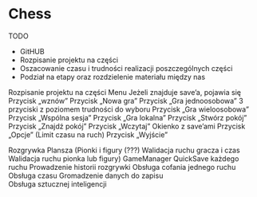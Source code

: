 # Chess

TODO
- GitHUB
- Rozpisanie projektu na części
- Oszacowanie czasu i trudności realizacji poszczególnych części
- Podział na etapy oraz rozdzielenie materiału między nas

Rozpisanie projektu na części
Menu
	Jeżeli znajduje save’a, pojawia się Przycisk „wznów”
	Przycisk „Nowa gra”
		Przycisk „Gra jednoosobowa”
			3 przyciski z poziomem trudności do wyboru
		Przycisk „Gra wieloosobowa”
			Przycisk „Wspólna sesja”
			Przycisk „Gra lokalna”
				Przycisk „Stwórz pokój”
				Przycisk „Znajdź pokój”
	Przycisk „Wczytaj”
		Okienko z save’ami
  Przycisk „Opcje”
	(Limit czasu na ruch)
	Przycisk „Wyjście”

Rozgrywka
	Plansza
	(Pionki i figury (???)
		Walidacja ruchu gracza i czas
		Walidacja ruchu pionka lub figury)
	GameManager
		QuickSave każdego ruchu
		Prowadzenie historii rozgrywki
		Obsługa cofania jednego ruchu
		Obsługa czasu
		Gromadzenie danych do zapisu	
		Obsługa sztucznej inteligencji
